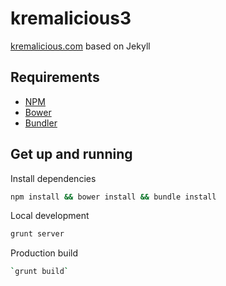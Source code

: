 kremalicious3
==================

[kremalicious.com](http://kremalicious.com) based on Jekyll

Requirements
------------------

- [NPM](https://npmjs.org/)
- [Bower](http://bower.io/)
- [Bundler](http://bundler.io/)

Get up and running
------------------

Install dependencies
```bash 
npm install && bower install && bundle install
```

Local development
```bash
grunt server
```

Production build
```bash
`grunt build`
```
